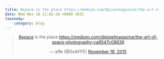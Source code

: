 ```yaml
---
title: #space is the place https://medium.com/@pixelmagazine/the-art-of-space-photography-ca6547c08639
date: Wed Nov 18 11:02:24 +0000 2015
taxonomy:
    category: blog
---
```

<blockquote class="twitter-tweet" align="center" width="350"><p lang="en" dir="ltr"><a href="https://twitter.com/hashtag/space?src=hash">#space</a> is the place <a href="https://medium.com/@pixelmagazine/the-art-of-space-photography-ca6547c08639">https://medium.com/@pixelmagazine/the-art-of-space-photography-ca6547c08639</a></p>&mdash; affe (@0xAFFE) <a href="https://twitter.com/0xAFFE/status/666934476900028416">November 18, 2015</a></blockquote>
